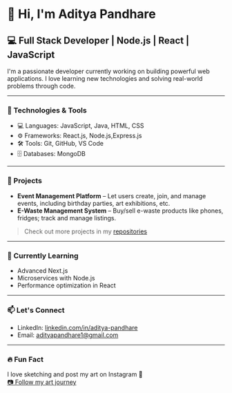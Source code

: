 # 👋 Hi, I'm Aditya Pandhare

## 💻 Full Stack Developer | Node.js | React | JavaScript

I'm a passionate developer currently working on building powerful web applications. I love learning new technologies and solving real-world problems through code.

---

### 🔧 Technologies & Tools

- 💻 Languages: JavaScript, Java, HTML, CSS
- ⚙️ Frameworks: React.js, Node.js,Express.js
- 🛠️ Tools: Git, GitHub, VS Code 
- 🗄️ Databases: MongoDB

---

### 📌 Projects

- **Event Management Platform** – Let users create, join, and manage events, including birthday parties, art exhibitions, etc.
- **E-Waste Management System** – Buy/sell e-waste products like phones, fridges; track and manage listings.


> Check out more projects in my [repositories](https://github.com/aadipandhare)

---

### 🧠 Currently Learning

- Advanced Next.js
- Microservices with Node.js
- Performance optimization in React

---

### 📫 Let's Connect

- LinkedIn: [linkedin.com/in/aditya-pandhare](https://www.linkedin.com/in/aditya-pandhare-374137258/)
- Email: adityapandhare1@gmail.com

---

### 🔥 Fun Fact

I love sketching and post my art on Instagram 🎨  
[📷 Follow my art journey](https://www.instagram.com/artist_panda0?igsh=anFuejNjN2tsZzlh)

